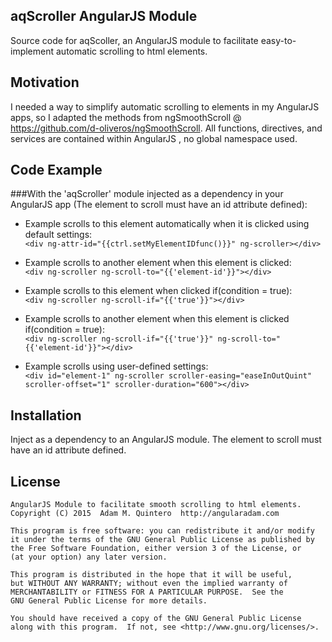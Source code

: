 ## aqScroller AngularJS Module

Source code for aqScoller, an AngularJS module to facilitate easy-to-implement automatic scrolling to html elements.

## Motivation

I needed a way to simplify automatic scrolling to elements in my AngularJS apps, so I adapted the methods from ngSmoothScroll @ https://github.com/d-oliveros/ngSmoothScroll. All functions, directives, and services are contained within AngularJS , no global namespace used. 

## Code Example

###With the 'aqScroller' module injected as a dependency in your AngularJS app (The element to scroll must have an id attribute defined):

* Example scrolls to this element automatically when it is clicked using default settings:<br>
`<div ng-attr-id="{{ctrl.setMyElementIDfunc()}}" ng-scroller></div>`

* Example scrolls to another element when this element is clicked:<br>
`<div ng-scroller ng-scroll-to="{{'element-id'}}"></div>`

* Example scrolls to this element when clicked if(condition = true):<br>
`<div ng-scroller ng-scroll-if="{{'true'}}"></div>`

* Example scrolls to another element when this element is clicked if(condition = true):<br>
`<div ng-scroller ng-scroll-if="{{'true'}}" ng-scroll-to="{{'element-id'}}"></div>`

* Example scrolls using user-defined settings:<br>
`<div id="element-1" ng-scroller scroller-easing="easeInOutQuint" scroller-offset="1" scroller-duration="600"></div>`

## Installation

Inject as a dependency to an AngularJS module. The element to scroll must have an id attribute defined.

## License

	AngularJS Module to facilitate smooth scrolling to html elements.
	Copyright (C) 2015  Adam M. Quintero  http://angularadam.com 

    This program is free software: you can redistribute it and/or modify
    it under the terms of the GNU General Public License as published by
    the Free Software Foundation, either version 3 of the License, or
    (at your option) any later version.

    This program is distributed in the hope that it will be useful,
    but WITHOUT ANY WARRANTY; without even the implied warranty of
    MERCHANTABILITY or FITNESS FOR A PARTICULAR PURPOSE.  See the
    GNU General Public License for more details.

    You should have received a copy of the GNU General Public License
    along with this program.  If not, see <http://www.gnu.org/licenses/>.